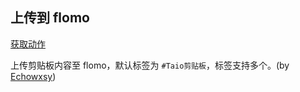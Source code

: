 ## 上传到 flomo

<a href='/docs/cn/actions/service/send-to-flomo.json'>获取动作</a>

上传剪贴板内容至 flomo，默认标签为 `#Taio剪贴板`，标签支持多个。(by [Echowxsy](https://echowxsy.com))